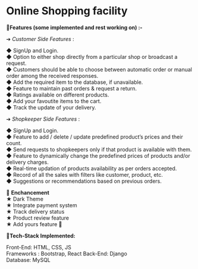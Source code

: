 # Online Shopping facility

📌**Features (some implemented and rest working on) :-**

➔ _Customer Side Features_ :

◆ SignUp and Login.<br>
◆ Option to either shop directly from a particular shop or broadcast a request.<br>
◆ Customers should be able to choose between automatic order or manual order
among the received responses.<br>
◆ Add the required item to the database, if unavailable.<br>
◆ Feature to maintain past orders & request a return.<br>
◆ Ratings available on different products. <br>
◆ Add your favoutite items to the cart. <br>
◆ Track the update of your delivery. <br>

➔ _Shopkeeper Side Features_ :

◆ SignUp and Login.<br>
◆ Feature to add / delete / update predefined product’s prices and their count.<br>
◆ Send requests to shopkeepers only if that product is available with them.<br>
◆ Feature to dynamically change the predefined prices of products and/or
delivery charges.<br>
◆ Real-time updation of products availability as per orders accepted.<br>
◆ Record of all the sales with filters like customer, product, etc.<br>
◆ Suggestions or recommendations based on previous orders.<br>

📌 **Enchancement** <br>
★ Dark Theme <br>
★ Integrate payment system <br>
★ Track delivery status <br>
★ Product review feature<br>
★ Add yours feature 🤗

📌**Tech-Stack Implemented:**

Front-End: HTML, CSS, JS<br>
Frameworks : Bootstrap, React
Back-End: Django<br>
Database: MySQL<br>
